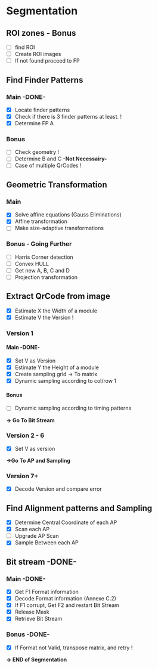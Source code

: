 # Segmentation

## ROI zones - Bonus

- [ ] find ROI
- [ ] Create ROI images
- [ ] If not found proceed to FP

## Find Finder Patterns

### Main -DONE-

- [x] Locate finder patterns
- [x] Check if there is 3 finder patterns at least. !
- [x] Determine FP A

### Bonus

- [ ] Check geometry !
- [ ] Determine B and C **-Not Necessairy-**
- [ ] Case of multiple QrCodes !

## Geometric Transformation

### Main 

- [x] Solve affine equations (Gauss Eliminations)
- [x] Affine transformation
- [ ] Make size-adaptive transformations

### Bonus - Going Further

- [ ] Harris Corner detection
- [ ] Convex HULL
- [ ] Get new A, B, C and D
- [ ] Projection transformation 

## Extract QrCode from image

- [x] Estimate X the Width of a module
- [x] Estimate V the Version !

### Version 1

#### Main -DONE-

- [x] Set V as Version 
- [x] Estimate Y the Height of a module
- [x] Create sampling grid -> To matrix
- [x] Dynamic sampling according to col/row 1

#### Bonus

- [ ] Dynamic sampling according to timing patterns

**-> Go To Bit Stream**

### Version 2 - 6

- [x] Set V as version

**->Go To AP and Sampling**

### Version 7+ 

- [x] Decode Version and compare error

## Find Alignment patterns and Sampling

- [x] Determine Central Coordinate of each AP
- [x] Scan each AP
- [ ] Upgrade AP Scan
- [x] Sample Between each AP

## Bit stream -DONE-

### Main -DONE-

- [x] Get F1 Format information
- [x] Decode Format information (Annexe C.2)
- [x] If F1 corrupt, Get F2 and restart Bit Stream
- [x] Release Mask
- [x] Retrieve Bit Stream

### Bonus -DONE-

- [x] If Format not Valid, transpose matrix, and retry ! 

**-> END of Segmentation**
